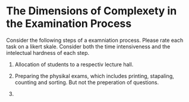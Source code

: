 # The Dimensions of Complexety in the Examination Process

Consider the following steps of a examniation process. Please rate each task on a likert skale. Consider both the time intensiveness and the intelectual hardness of each step.

1. Allocation of students to a respectiv lecture hall.

2. Preparing the physikal exams, which includes printing, stapaling, counting and sorting. But not the preperation of questions.

3. 